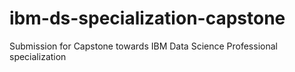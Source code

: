 # ibm-ds-specialization-capstone
Submission for Capstone towards IBM Data Science Professional specialization
